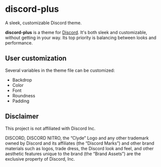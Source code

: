 # discord-plus
A sleek, customizable Discord theme.

**discord-plus** is a theme for [Discord](https://discord.com). It's both sleek and customizable, without getting in your way. Its top priority is balancing between looks and performance.

## User customization
Several variables in the theme file can be customized:
* Backdrop
* Color
* Font
* Roundness
* Padding


## Disclaimer
This project is not affiliated with Discord Inc. 

DISCORD, DISCORD NITRO, the “Clyde” Logo and any other trademark owned by Discord and its affiliates (the “Discord Marks”) and other brand materials such as logos, trade dress, the Discord look and feel, and other aesthetic features unique to the brand (the “Brand Assets”) are the exclusive property of Discord, Inc. 